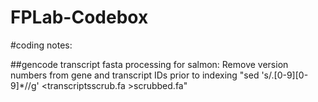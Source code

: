 # FPLab-Codebox
#coding notes:

##gencode transcript fasta processing for salmon:
Remove version numbers from gene and transcript IDs prior to indexing
"sed 's/\.[0-9][0-9]*//g' <transcriptsscrub.fa >scrubbed.fa"

